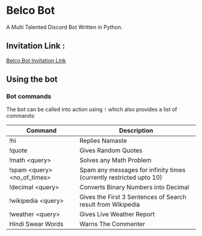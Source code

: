 # Belco Bot
A Multi Talented Discord Bot Written in Python.

## Invitation Link :
[Belco Bot Invitation Link](https://discord.com/api/oauth2/authorize?client_id=847096639704793153&permissions=0&scope=bot)

## Using the bot
### Bot commands
The bot can be called into action using `!` which also provides a list of commands:

Command       | Description
------------- | -------------
!hi           | Replies Namaste
!quote        | Gives Random Quotes
!math \<query\>   | Solves any Math Problem
!spam \<query\> \<no_of_times\> | Spam any messages for infinity times (currently restricted upto 10)
!decimal \<query\>  | Converts Binary Numbers into Decimal
!wikipedia \<query\>  | Gives the First 3 Sentences of Search result from Wikipedia
!weather \<query\>  | Gives Live Weather Report
Hindi Swear Words | Warns The Commenter
